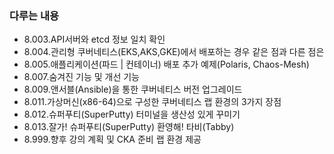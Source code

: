 ### 다루는 내용 
- 8.003.API서버와 etcd 정보 일치 확인
- 8.004.관리형 쿠버네티스(EKS,AKS,GKE)에서 배포하는 경우 같은 점과 다른 점은
- 8.005.애플리케이션(파드 | 컨테이너) 배포 추가 예제(Polaris, Chaos-Mesh)
- 8.007.숨겨진 기능 및 개선 기능
- 8.009.앤서블(Ansible)을 통한 쿠버네티스 버전 업그레이드
- 8.011.가상머신(x86-64)으로 구성한 쿠버네티스 랩 환경의 3가지 장점
- 8.012.슈퍼푸티(SuperPutty) 터미널을 생산성 있게 꾸미기
- 8.013.잘가! 슈퍼푸티(SuperPutty) 환영해! 타비(Tabby) 
- 8.999.향후 강의 계획 및 CKA 준비 랩 환경 제공
